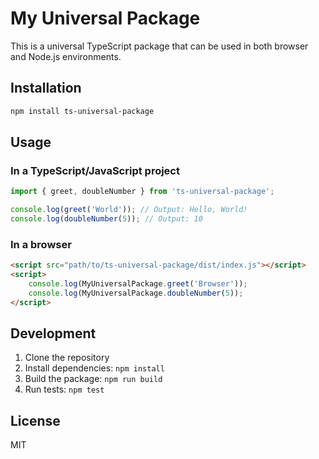 # My Universal Package

This is a universal TypeScript package that can be used in both browser and Node.js environments.

## Installation

```bash
npm install ts-universal-package
```

## Usage

### In a TypeScript/JavaScript project

```typescript
import { greet, doubleNumber } from 'ts-universal-package';

console.log(greet('World')); // Output: Hello, World!
console.log(doubleNumber(5)); // Output: 10
```

### In a browser

```html
<script src="path/to/ts-universal-package/dist/index.js"></script>
<script>
    console.log(MyUniversalPackage.greet('Browser'));
    console.log(MyUniversalPackage.doubleNumber(5));
</script>
```

## Development

1. Clone the repository
2. Install dependencies: `npm install`
3. Build the package: `npm run build`
4. Run tests: `npm test`

## License

MIT
